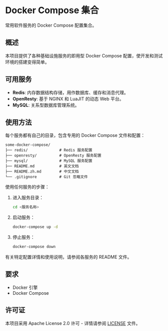 # Docker Compose 集合

常用软件服务的 Docker Compose 配置集合。

## 概述

本项目提供了各种基础设施服务的即用型 Docker Compose 配置，使开发和测试环境的搭建变得简单。

## 可用服务

- **Redis**: 内存数据结构存储，用作数据库、缓存和消息代理。
- **OpenResty**: 基于 NGINX 和 LuaJIT 的动态 Web 平台。
- **MySQL**: 关系型数据库管理系统。

## 使用方法

每个服务都有自己的目录，包含专用的 Docker Compose 文件和配置：

```
some-docker-compose/
├── redis/              # Redis 服务配置
├── openresty/          # OpenResty 服务配置
├── mysql/              # MySQL 服务配置
├── README.md           # 英文文档
├── README.zh.md        # 中文文档
└── .gitignore          # Git 忽略文件
```

使用任何服务的步骤：

1. 进入服务目录：
   ```bash
   cd <服务名称>
   ```

2. 启动服务：
   ```bash
   docker-compose up -d
   ```

3. 停止服务：
   ```bash
   docker-compose down
   ```

有关特定配置详情和使用说明，请参阅各服务的 README 文件。

## 要求

- Docker 引擎
- Docker Compose

## 许可证

本项目采用 Apache License 2.0 许可 - 详情请参阅 [LICENSE](LICENSE) 文件。 